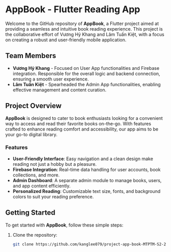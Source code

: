 # AppBook - Flutter Reading App

Welcome to the GitHub repository of **AppBook**, a Flutter project aimed at providing a seamless and intuitive book reading experience. This project is the collaborative effort of Vương Hỷ Khang and Lâm Tuấn Kiệt, with a focus on creating a robust and user-friendly mobile application.

## Team Members

- **Vương Hỷ Khang** - Focused on User App functionalities and Firebase integration. Responsible for the overall logic and backend connection, ensuring a smooth user experience.
- **Lâm Tuấn Kiệt** - Spearheaded the Admin App functionalities, enabling effective management and content curation.

## Project Overview

**AppBook** is designed to cater to book enthusiasts looking for a convenient way to access and read their favorite books on-the-go. With features crafted to enhance reading comfort and accessibility, our app aims to be your go-to digital library.

### Features

- **User-Friendly Interface**: Easy navigation and a clean design make reading not just a hobby but a pleasure.
- **Firebase Integration**: Real-time data handling for user accounts, book collections, and more.
- **Admin Dashboard**: A separate admin module to manage books, users, and app content efficiently.
- **Personalized Reading**: Customizable text size, fonts, and background colors to suit your reading preference.

## Getting Started

To get started with **AppBook**, follow these simple steps:

1. Clone the repository:
   ```bash
   git clone https://github.com/kanglee079/project-app-book-MTPTM-S2-20TH_N1_01/

